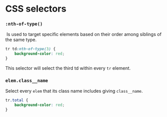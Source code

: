 # CSS selectors
### `:nth-of-type()`

 Is used to target specific elements based on their order among siblings of the same type.

```css
tr td:nth-of-type(3) {
	background-color: red;
}
```

This selector will select the third td within every `tr` element.
### `elem.class__name`

Select every `elem` that its class name includes giving `class__name`.

```css
tr.total {
	background-color: red;
}
```